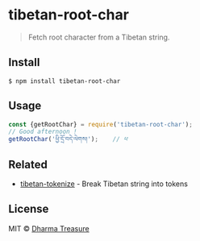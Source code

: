 # tibetan-root-char

> Fetch root character from a Tibetan string.

## Install

```
$ npm install tibetan-root-char
```


## Usage

```js
const {getRootChar} = require('tibetan-root-char');
// Good afternoon ! 
getRootChar('ཕྱི་དྲོ་བདེ་ལེགས།');    // ཕ
```

## Related

- [tibetan-tokenize](https://github.com/kmsheng/tibetan-tokenize) - Break Tibetan string into tokens


## License

MIT © [Dharma Treasure](https://dharma-treasure.org)
